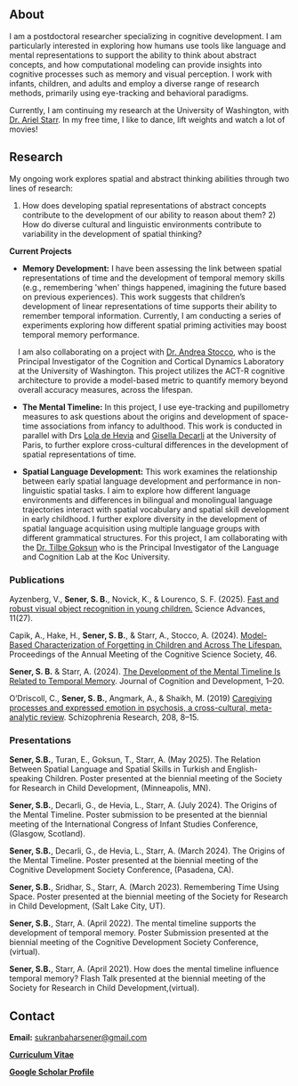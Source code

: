 ## About
I am a postdoctoral researcher specializing in cognitive development. I am particularly interested in exploring how humans use tools like language and mental representations to support the ability to think about abstract concepts, and how computational modeling can provide insights into cognitive processes such as memory and visual perception. I work with infants, children, and adults and employ a diverse range of research methods, primarily using eye-tracking and behavioral paradigms.

Currently, I am continuing my research at the University of Washington, with [Dr. Ariel Starr](https://psych.uw.edu/people/8529). In my free time, I like to dance, lift weights and watch a lot of movies!

## Research
My ongoing work explores spatial and abstract thinking abilities through two lines of research: 
1) How does developing spatial representations of abstract concepts contribute to the development of our ability to reason about them? 2) How do diverse cultural and linguistic environments contribute to variability in the development of spatial thinking?

**Current Projects**

* **Memory Development:**
I have been assessing the link between spatial representations of time and the development of temporal memory skills (e.g., remembering 'when' things happened, imagining the future based on previous experiences). This work suggests that children’s development of linear representations of time supports their ability to remember temporal information. Currently, I am conducting a series of experiments exploring how different spatial priming activities may boost temporal memory performance.

&nbsp;&nbsp;&nbsp;&nbsp;I am also collaborating on a project with [Dr. Andrea Stocco](https://andreastocco.com/andrea-stocco/), who is the &nbsp;&nbsp;&nbsp;&nbsp;Principal Investigator of the Cognition and Cortical Dynamics Laboratory &nbsp;&nbsp;&nbsp;&nbsp;at the University of Washington. This project utilizes the ACT-R cognitive &nbsp;&nbsp;&nbsp;&nbsp;architecture to provide a model-based metric to quantify memory beyond &nbsp;&nbsp;&nbsp;&nbsp;overall accuracy measures, across the lifespan.
 
* **The Mental Timeline:**
In this project, I use eye-tracking and pupillometry measures to ask questions about the origins and development of space-time associations from infancy to adulthood. This work is conducted in parallel with Drs [Lola de Hevia](https://scholar.google.fr/citations?user=bHJ3o3cAAAAJ&hl=en) and [Gisella Decarli](https://scholar.google.com/citations?user=OrzNONAAAAAJ&hl=it) at the University of Paris, to further explore cross-cultural differences in the development of spatial representations of time.

* **Spatial Language Development:**
This work examines the relationship between early spatial language development and performance in non-linguistic spatial tasks. I aim to explore how different language environments and differences in bilingual and monolingual language trajectories interact with spatial vocabulary and spatial skill development in early childhood. I further explore diversity in the development of spatial language acquisition using multiple language groups with different grammatical structures. For this project, I am collaborating with the [Dr. Tilbe Goksun](https://tilbegoksunyoruk.com/) who is the Principal Investigator of the Language and Cognition Lab at the Koc University. 

### Publications
Ayzenberg, V., **Sener, S. B.**, Novick, K., & Lourenco, S. F. (2025). [Fast and robust visual object recognition in young children.](https://doi.org/10.1126/sciadv.ads6821) Science Advances, 11(27).

Capik, A., Hake, H., **Sener, S. B.**, &amp; Starr, A., Stocco, A. (2024). [Model-Based Characterization of Forgetting in Children and Across The Lifespan.](https://escholarship.org/uc/item/8jj0w8mc) Proceedings of the Annual Meeting of the Cognitive Science Society, 46.

**Sener, S. B.** &amp; Starr, A. (2024). [The Development of the Mental Timeline Is Related to Temporal Memory](https://doi.org/10.1080/15248372.2024.2404863). Journal of Cognition and Development, 1–20.

O’Driscoll, C., **Sener, S. B.**, Angmark, A., &amp; Shaikh, M. (2019) [Caregiving processes and expressed emotion in psychosis, a cross-cultural, meta-analytic review](https://doi.org/10.1016/j.schres.2019.03.020). Schizophrenia Research, 208, 8–15.

### Presentations
**Sener, S.B.**, Turan, E., Goksun, T., Starr, A. (May 2025). The Relation Between Spatial Language and Spatial Skills in Turkish and English-speaking Children. Poster presented at the biennial meeting of the Society for Research in Child Development, (Minneapolis, MN).

**Sener, S.B.**, Decarli, G., de Hevia, L., Starr, A. (July 2024). The Origins of the Mental Timeline. Poster submission to be presented at the biennial meeting of the International Congress of Infant Studies Conference, (Glasgow, Scotland).

**Sener, S.B.**, Decarli, G., de Hevia, L., Starr, A. (March 2024). The Origins of the Mental Timeline. Poster presented at the biennial meeting of the Cognitive Development Society Conference, (Pasadena, CA).

**Sener, S.B.**, Sridhar, S., Starr, A. (March 2023). Remembering Time Using Space. Poster presented at the biennial meeting of the Society for Research in Child Development, (Salt Lake City, UT).

**Sener, S.B.**, Starr, A. (April 2022). The mental timeline supports the development of temporal memory. Poster Submission presented at the biennial meeting of the Cognitive Development Society Conference, (virtual).

**Sener, S.B.**, Starr, A. (April 2021). How does the mental timeline influence temporal memory? Flash Talk presented at the biennial meeting of the Society for Research in Child Development,(virtual).

## Contact 
**Email:** [sukranbaharsener@gmail.com](mailto:sukranbaharsener@gmail.com)

**[Curriculum Vitae](https://docs.google.com/document/d/1Yxe72lDyZk-F-HyUAvMucu8xAiNIbUyo/edit?usp=sharing&ouid=112038967039105442917&rtpof=true&sd=true)**

**[Google Scholar Profile](https://scholar.google.com/citations?hl=en&user=9_biI5QAAAAJ)**
